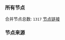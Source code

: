### 所有节点
合并节点总数: `1317`
[节点链接](https://raw.githubusercontent.com/rzhy1/11/master/sub/sub_merge_base64.txt)

### 节点来源
